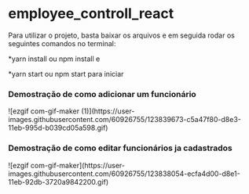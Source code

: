 # employee_controll_react

Para utilizar o projeto, basta baixar os arquivos e em seguida rodar os seguintes comandos no terminal:
<p>*yarn install ou npm install e</p>
<p>*yarn start ou npm start para iniciar</p>


<h3>Demostração de como adicionar um funcionário</h3>
![ezgif com-gif-maker (1)](https://user-images.githubusercontent.com/60926755/123839673-c5a47f80-d8e3-11eb-995d-b039cd05a598.gif)

<h3>Demostração de como editar funcionários ja cadastrados</h3>
![ezgif com-gif-maker](https://user-images.githubusercontent.com/60926755/123838054-ecfa4d00-d8e1-11eb-92db-3720a9842200.gif)
